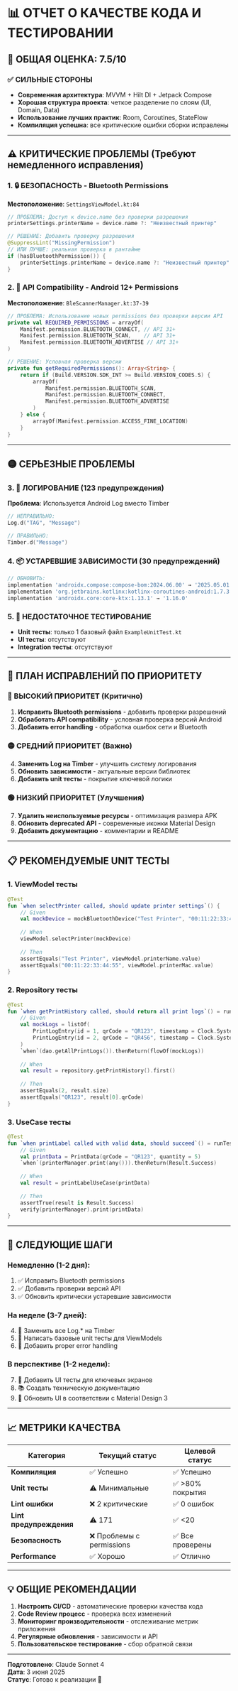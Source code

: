 # 📊 ОТЧЕТ О КАЧЕСТВЕ КОДА И ТЕСТИРОВАНИИ

## 🎯 ОБЩАЯ ОЦЕНКА: 7.5/10

### ✅ СИЛЬНЫЕ СТОРОНЫ
- **Современная архитектура**: MVVM + Hilt DI + Jetpack Compose
- **Хорошая структура проекта**: четкое разделение по слоям (UI, Domain, Data)
- **Использование лучших практик**: Room, Coroutines, StateFlow
- **Компиляция успешна**: все критические ошибки сборки исправлены

---

## ⚠️ КРИТИЧЕСКИЕ ПРОБЛЕМЫ (Требуют немедленного исправления)

### 1. 🔒 БЕЗОПАСНОСТЬ - Bluetooth Permissions
**Местоположение**: `SettingsViewModel.kt:84`
```kotlin
// ПРОБЛЕМА: Доступ к device.name без проверки разрешения
printerSettings.printerName = device.name ?: "Неизвестный принтер"

// РЕШЕНИЕ: Добавить проверку разрешения
@SuppressLint("MissingPermission") 
// ИЛИ ЛУЧШЕ: реальная проверка в рантайме
if (hasBluetoothPermission()) {
    printerSettings.printerName = device.name ?: "Неизвестный принтер"
}
```

### 2. 🔧 API Compatibility - Android 12+ Permissions
**Местоположение**: `BleScannerManager.kt:37-39`
```kotlin
// ПРОБЛЕМА: Использование новых permissions без проверки версии API
private val REQUIRED_PERMISSIONS = arrayOf(
    Manifest.permission.BLUETOOTH_CONNECT, // API 31+
    Manifest.permission.BLUETOOTH_SCAN,    // API 31+
    Manifest.permission.BLUETOOTH_ADVERTISE // API 31+
)

// РЕШЕНИЕ: Условная проверка версии
private fun getRequiredPermissions(): Array<String> {
    return if (Build.VERSION.SDK_INT >= Build.VERSION_CODES.S) {
        arrayOf(
            Manifest.permission.BLUETOOTH_SCAN,
            Manifest.permission.BLUETOOTH_CONNECT,
            Manifest.permission.BLUETOOTH_ADVERTISE
        )
    } else {
        arrayOf(Manifest.permission.ACCESS_FINE_LOCATION)
    }
}
```

---

## 🟡 СЕРЬЕЗНЫЕ ПРОБЛЕМЫ

### 3. 📝 ЛОГИРОВАНИЕ (123 предупреждения)
**Проблема**: Используется Android Log вместо Timber
```kotlin
// НЕПРАВИЛЬНО:
Log.d("TAG", "Message")

// ПРАВИЛЬНО:
Timber.d("Message")
```

### 4. 📦 УСТАРЕВШИЕ ЗАВИСИМОСТИ (30 предупреждений)
```groovy
// ОБНОВИТЬ:
implementation 'androidx.compose:compose-bom:2024.06.00' → '2025.05.01'
implementation 'org.jetbrains.kotlinx:kotlinx-coroutines-android:1.7.3' → '1.8.1'
implementation 'androidx.core:core-ktx:1.13.1' → '1.16.0'
```

### 5. 🧪 НЕДОСТАТОЧНОЕ ТЕСТИРОВАНИЕ
- **Unit тесты**: только 1 базовый файл `ExampleUnitTest.kt`
- **UI тесты**: отсутствуют
- **Integration тесты**: отсутствуют

---

## 🔧 ПЛАН ИСПРАВЛЕНИЙ ПО ПРИОРИТЕТУ

### 🔴 ВЫСОКИЙ ПРИОРИТЕТ (Критично)
1. **Исправить Bluetooth permissions** - добавить проверки разрешений
2. **Обработать API compatibility** - условная проверка версий Android
3. **Добавить error handling** - обработка ошибок сети и Bluetooth

### 🟡 СРЕДНИЙ ПРИОРИТЕТ (Важно)
4. **Заменить Log на Timber** - улучшить систему логирования
5. **Обновить зависимости** - актуальные версии библиотек
6. **Добавить unit тесты** - покрытие ключевой логики

### 🟢 НИЗКИЙ ПРИОРИТЕТ (Улучшения)
7. **Удалить неиспользуемые ресурсы** - оптимизация размера APK
8. **Обновить deprecated API** - современные иконки Material Design
9. **Добавить документацию** - комментарии и README

---

## 📋 РЕКОМЕНДУЕМЫЕ UNIT ТЕСТЫ

### 1. ViewModel тесты
```kotlin
@Test
fun `when selectPrinter called, should update printer settings`() {
    // Given
    val mockDevice = mockBluetoothDevice("Test Printer", "00:11:22:33:44:55")
    
    // When
    viewModel.selectPrinter(mockDevice)
    
    // Then
    assertEquals("Test Printer", viewModel.printerName.value)
    assertEquals("00:11:22:33:44:55", viewModel.printerMac.value)
}
```

### 2. Repository тесты
```kotlin
@Test
fun `when getPrintHistory called, should return all print logs`() = runTest {
    // Given
    val mockLogs = listOf(
        PrintLogEntry(id = 1, qrCode = "QR123", timestamp = Clock.System.now()),
        PrintLogEntry(id = 2, qrCode = "QR456", timestamp = Clock.System.now())
    )
    `when`(dao.getAllPrintLogs()).thenReturn(flowOf(mockLogs))
    
    // When
    val result = repository.getPrintHistory().first()
    
    // Then
    assertEquals(2, result.size)
    assertEquals("QR123", result[0].qrCode)
}
```

### 3. UseCase тесты
```kotlin
@Test
fun `when printLabel called with valid data, should succeed`() = runTest {
    // Given
    val printData = PrintData(qrCode = "QR123", quantity = 5)
    `when`(printerManager.print(any())).thenReturn(Result.Success)
    
    // When
    val result = printLabelUseCase(printData)
    
    // Then
    assertTrue(result is Result.Success)
    verify(printerManager).print(printData)
}
```

---

## 🚀 СЛЕДУЮЩИЕ ШАГИ

### Немедленно (1-2 дня):
1. ✅ Исправить Bluetooth permissions
2. ✅ Добавить проверки версий API
3. ✅ Обновить критически устаревшие зависимости

### На неделе (3-7 дней):
4. 📝 Заменить все Log.* на Timber
5. 🧪 Написать базовые unit тесты для ViewModels
6. 🔧 Добавить proper error handling

### В перспективе (1-2 недели):
7. 📱 Добавить UI тесты для ключевых экранов
8. 📚 Создать техническую документацию
9. 🎨 Обновить UI в соответствии с Material Design 3

---

## 📈 МЕТРИКИ КАЧЕСТВА

| Категория | Текущий статус | Целевой статус |
|-----------|----------------|----------------|
| **Компиляция** | ✅ Успешно | ✅ Успешно |
| **Unit тесты** | ⚠️ Минимальные | ✅ >80% покрытия |
| **Lint ошибки** | ❌ 2 критические | ✅ 0 ошибок |
| **Lint предупреждения** | ⚠️ 171 | ✅ <20 |
| **Безопасность** | ❌ Проблемы с permissions | ✅ Все проверены |
| **Performance** | ✅ Хорошо | ✅ Отлично |

---

## 💡 ОБЩИЕ РЕКОМЕНДАЦИИ

1. **Настроить CI/CD** - автоматические проверки качества кода
2. **Code Review процесс** - проверка всех изменений
3. **Мониторинг производительности** - отслеживание метрик приложения
4. **Регулярные обновления** - зависимости и API
5. **Пользовательское тестирование** - сбор обратной связи

---

**Подготовлено**: Claude Sonnet 4  
**Дата**: 3 июня 2025  
**Статус**: Готово к реализации 🚀 